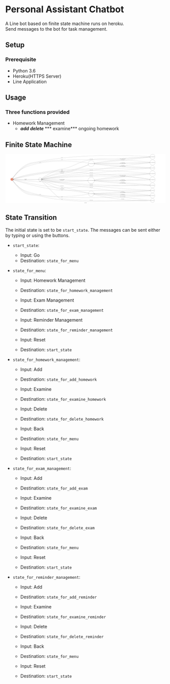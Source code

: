 # Personal Assistant Chatbot
A Line bot based on finite state machine runs on heroku.<br>
Send messages to the bot for task management.<br>

## Setup
### Prerequisite
* Python 3.6
* Heroku(HTTPS Server)
* Line Application

## Usage
### Three functions provided
* Homework Management<br>
    * ***add*** ***delete*** *** examine*** ongoing homework<br>


## Finite State Machine
![fsm](./fsm.png)

## State Transition
The initial state is set to be `start_state`.
The messages can be sent either by typing or using the buttons.

* `start_state`:<br>
    * Input: Go<br>
    * Destination: `state_for_menu`<br>
    
* `state_for_menu`:<br>
    * Input: Homework Management<br>
    * Destination: `state_for_homework_management`<br>
    
    * Input: Exam Management<br>
    * Destination: `state_for_exam_management`<br>
    
    * Input: Reminder Management<br>
    * Destination: `state_for_reminder_management`<br>

    * Input: Reset<br>
    * Destination: `start_state`<br>
    
* `state_for_homework_management`:<br>
    * Input: Add<br>
    * Destination: `state_for_add_homework`<br>
    
    * Input: Examine<br>
    * Destination: `state_for_examine_homework`<br>
    
    * Input: Delete<br>
    * Destination: `state_for_delete_homework`<br>
    
    * Input: Back<br>
    * Destination: `state_for_menu`<br>
    
    * Input: Reset<br>
    * Destination: `start_state`<br>
    
* `state_for_exam_management`:<br>
    * Input: Add<br>
    * Destination: `state_for_add_exam`<br>
    
    * Input: Examine<br>
    * Destination: `state_for_examine_exam`<br>
    
    * Input: Delete<br>
    * Destination: `state_for_delete_exam`<br>
    
    * Input: Back<br>
    * Destination: `state_for_menu`<br>
    
    * Input: Reset<br>
    * Destination: `start_state`<br>
    
* `state_for_reminder_management`:<br>
    * Input: Add<br>
    * Destination: `state_for_add_reminder`<br>
    
    * Input: Examine<br>
    * Destination: `state_for_examine_reminder`<br>
    
    * Input: Delete<br>
    * Destination: `state_for_delete_reminder`<br>
    
    * Input: Back<br>
    * Destination: `state_for_menu`<br>
    
    * Input: Reset<br>
    * Destination: `start_state`<br>    